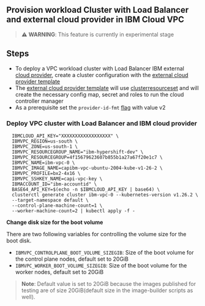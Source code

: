 ## Provision workload Cluster with Load Balancer and external cloud provider in IBM Cloud VPC

> ⚠️ **WARNING**: This feature is currently in experimental stage

## Steps

- To deploy a VPC workload cluster with Load Balancer IBM external [cloud provider](https://kubernetes.io/docs/concepts/architecture/cloud-controller/), create a cluster configuration with the [external cloud provider template](https://github.com/kubernetes-sigs/cluster-api-provider-ibmcloud/blob/main/templates/cluster-template-load-balancer.yaml)
- The [external cloud provider template](https://github.com/kubernetes-sigs/cluster-api-provider-ibmcloud/blob/main/templates/cluster-template-load-balancer.yaml) will use [clusterresourceset](https://cluster-api.sigs.k8s.io/tasks/experimental-features/cluster-resource-set.html) and will create the necessary config map, secret and roles to run the cloud controller manager
- As a prerequisite set the `provider-id-fmt` [flag](https://github.com/kubernetes-sigs/cluster-api-provider-ibmcloud/blob/ee70591709ac5ddaeed23222ccbfa78335d984a1/main.go#L183) with value v2

### Deploy VPC cluster with Load Balancer and IBM cloud provider

```console
  IBMCLOUD_API_KEY="XXXXXXXXXXXXXXXXXX" \
  IBMVPC_REGION=us-south \
  IBMVPC_ZONE=us-south-1 \
  IBMVPC_RESOURCEGROUP_NAME="ibm-hypershift-dev" \
  IBMVPC_RESOURCEGROUP=4f15679623607b855b1a27a67f20e1c7 \
  IBMVPC_NAME=ibm-vpc-0 \
  IBMVPC_IMAGE_NAME=capibm-vpc-ubuntu-2004-kube-v1-26-2 \
  IBMVPC_PROFILE=bx2-4x16 \
  IBMVPC_SSHKEY_NAME=capi-vpc-key \
  IBMACCOUNT_ID="ibm-accountid" \
  BASE64_API_KEY=$(echo -n $IBMCLOUD_API_KEY | base64) \
  clusterctl generate cluster ibm-vpc-0 --kubernetes-version v1.26.2 \
  --target-namespace default \
  --control-plane-machine-count=1 \
  --worker-machine-count=2 | kubectl apply -f -
```

**Change disk size for the boot volume**

There are two following variables for controlling the volume size for the boot disk.
- `IBMVPC_CONTROLPLANE_BOOT_VOLUME_SIZEGIB`: Size of the boot volume for the control plane nodes, default set to 20GiB
- `IBMVPC_WORKER_BOOT_VOLUME_SIZEGIB`: Size of the boot volume for the worker nodes, default set to 20GiB
> **Note**: Default value is set to 20GiB because the images published for testing are of size 20GiB(default size in the image-builder scripts as well).  